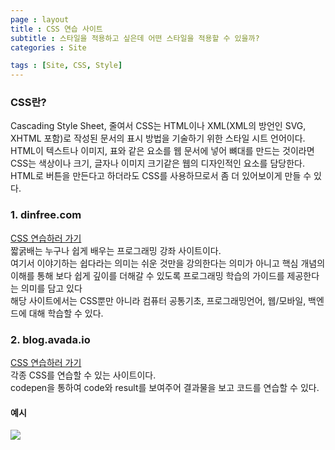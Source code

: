 ```yaml
---
page : layout
title : CSS 연습 사이트
subtitle : 스타일을 적용하고 싶은데 어떤 스타일을 적용할 수 있을까?
categories : Site

tags : [Site, CSS, Style]
---
```


<h3>CSS란?</h3>
Cascading Style Sheet, 줄여서 CSS는 HTML이나 XML(XML의 방언인 SVG, XHTML 포함)로 작성된 문서의 표시 방법을 기술하기 위한 스타일 시트 언어이다.<br/>
HTML이 텍스트나 이미지, 표와 같은 요소를 웹 문서에 넣어 뼈대를 만드는 것이라면 CSS는 색상이나 크기, 글자나 이미지 크기같은 웹의 디자인적인 요소를 담당한다.<br/>
HTML로 버튼을 만든다고 하더라도 CSS를 사용하므로서 좀 더 있어보이게 만들 수 있다.<br/>

<h3>1. dinfree.com</h3>
<a href="https://dinfree.com/lecture/frontend/122_css_1.html" target="_blank" rel="noopener noreferrer">CSS 연습하러 가기</a><br/>
짧굵배는 누구나 쉽게 배우는 프로그래밍 강좌 사이트이다.<br/>
여기서 이야기하는 쉽다라는 의미는 쉬운 것만을 강의한다는 의미가 아니고 핵심 개념의 이해를 통해 보다 쉽게 깊이를 더해갈 수 있도록 프로그래밍 학습의 가이드를 제공한다는 의미를 담고 있다<br/>
해당 사이트에서는 CSS뿐만 아니라 컴퓨터 공통기초, 프로그래밍언어, 웹/모바일, 백엔드에 대해 학습할 수 있다.<br/>

<h3>2. blog.avada.io</h3>
<a href="https://dinfree.com/lecture/frontend/122_css_1.html" target="_blank" rel="noopener noreferrer">CSS 연습하러 가기</a><br/>
각종 CSS를 연습할 수 있는 사이트이다.<br/>
codepen을 통하여 code와 result를 보여주어 결과물을 보고 코드를 연습할 수 있다.<br/>
<h4>예시</h4>
<img src="https://github.com/WoojinJeonkr/WoojinJeonkr.github.io/blob/main/assets/images/post_image/avada.png?raw=true">